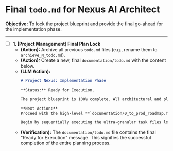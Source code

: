 # Final `todo.md` for Nexus AI Architect

**Objective:** To lock the project blueprint and provide the final go-ahead for the implementation phase.

---

- [ ] **1. [Project Management] Final Plan Lock**
    - **(Action):** Archive all previous `todo.md` files (e.g., rename them to `archieve_N_todo.md`).
    - **(Action):** Create a new, final `documentation/todo.md` with the content below.
    - **(LLM Action):**
        ```markdown
        # Project Nexus: Implementation Phase

        **Status:** Ready for Execution.

        The project blueprint is 100% complete. All architectural and planning tasks are finished.

        **Next Action:**
        Proceed with the high-level **`documentation/0_to_prod_roadmap.md`**.

        Begin by sequentially executing the ultra-granular task files located in **`project_management/tasks/`**, starting with **`1.1_project_initialization.md`**.
        ```
    - **(Verification):** The `documentation/todo.md` file contains the final "Ready for Execution" message. This signifies the successful completion of the entire planning process.
